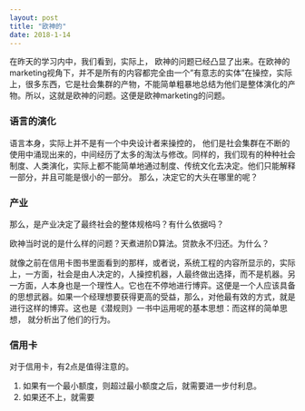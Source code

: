 ```yaml
---
layout: post
title: "欧神的"
date: 2018-1-14
---
```


在昨天的学习内中，我们看到，实际上， 欧神的问题已经凸显了出来。在欧神的marketing视角下，并不是所有的内容都完全由一个”有意志的实体”在操控，实际上，很多东西，它是社会集群的产物，不能简单粗暴地总结为他们是整体演化的产物。所以，这就是欧神的问题。这便是欧神marketing的问题。

### 语言的演化
语言本身，实际上并不是有一个中央设计者来操控的， 他们是社会集群在不断的使用中涌现出来的，中间经历了太多的淘汰与修改。同样的，我们现有的种种社会制度、人类演化，实际上都不能简单地通过制度、传统文化去决定。他们只能解释一部分，并且可能是很小的一部分。
那么，决定它的大头在哪里的呢？


### 产业
那么，是产业决定了最终社会的整体规格吗？有什么依据吗？

欧神当时说的是什么样的问题？天煮进阶D算法。贷款永不归还。为什么？

就像之前在信用卡图书里面看到的那样，或者说，系统工程的内容所显示的，实际上，一方面，社会是由人决定的，人操控机器，人最终做出选择，而不是机器。另一方面，人本身也是一个理性人。它也在不停地进行博弈。这便是一个人应该具备的思想武器。如果一个经理想要获得更高的受益，那么，对他最有效的方式，就是进行这样的博弈。这也是《潜规则》一书中运用呢的基本思想：而这样的简单思想， 就分析出了他们的行为。

### 信用卡
对于信用卡，有2点是值得注意的。
1. 如果有一个最小额度，则超过最小额度之后，就需要进一步付利息。
2. 如果还不上，就需要